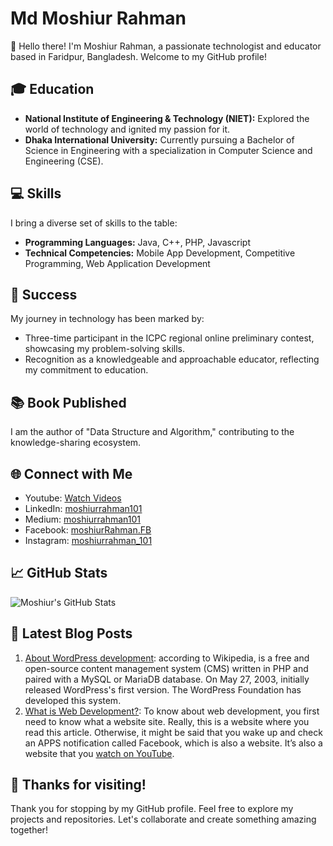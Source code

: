 # Md Moshiur Rahman

👋 Hello there! I'm Moshiur Rahman, a passionate technologist and educator based in Faridpur, Bangladesh. Welcome to my GitHub profile!

## 🎓 Education

- **National Institute of Engineering & Technology (NIET):** Explored the world of technology and ignited my passion for it.
- **Dhaka International University:** Currently pursuing a Bachelor of Science in Engineering with a specialization in Computer Science and Engineering (CSE).

## 💻 Skills

I bring a diverse set of skills to the table:

- **Programming Languages:** Java, C++, PHP, Javascript
- **Technical Competencies:** Mobile App Development, Competitive Programming, Web Application Development

## 🚀 Success

My journey in technology has been marked by:

- Three-time participant in the ICPC regional online preliminary contest, showcasing my problem-solving skills.
- Recognition as a knowledgeable and approachable educator, reflecting my commitment to education.

## 📚 Book Published

I am the author of "Data Structure and Algorithm," contributing to the knowledge-sharing ecosystem.

## 🌐 Connect with Me
- Youtube: [Watch Videos](https://www.youtube.com/@moshiurrahman-101)
- LinkedIn: [moshiurrahman101](https://www.linkedin.com/in/moshiurrahman101)
- Medium: [moshiurrahman101](https://medium.com/@moshiurrahman101)
- Facebook: [moshiurRahman.FB](https://www.facebook.com/moshiurRahman.FB)
- Instagram: [moshiurrahman_101](https://www.instagram.com/moshiurrahman_101)

## 📈 GitHub Stats

![Moshiur's GitHub Stats](https://github-readme-stats.vercel.app/api?username=moshiurrahman101&show_icons=true&theme=radical)

<!-- Optional: Add more customized GitHub stats cards or visualizations -->

## 📝 Latest Blog Posts

<!-- You can use plugins like `github-readme-stats` to automatically display your latest blog posts -->

1. [About WordPress development](https://moshiurrahman101.medium.com/about-wordpress-development-89ca63dcbc03): according to Wikipedia, is a free and open-source content management system (CMS) written in PHP and paired with a MySQL or MariaDB database. On May 27, 2003, initially released WordPress's first version. The WordPress Foundation has developed this system.
2. [What is Web Development?](https://moshiurrahman101.medium.com/what-is-web-development-a16b7eef0f43): To know about web development, you first need to know what a website site. Really, this is a website where you read this article. Otherwise, it might be said that you wake up and check an APPS notification called Facebook, which is also a website. It’s also a website that you [watch on YouTube](https://www.youtube.com/@moshiurrahman-101).


## 🎉 Thanks for visiting!

Thank you for stopping by my GitHub profile. Feel free to explore my projects and repositories. Let's collaborate and create something amazing together!
